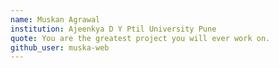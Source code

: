 ```yaml
---
name: Muskan Agrawal
institution: Ajeenkya D Y Ptil University Pune
quote: You are the greatest project you will ever work on.
github_user: muska-web
---
```

